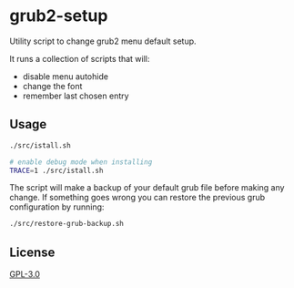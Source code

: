 # grub2-setup

Utility script to change grub2 menu default setup.

It runs a collection of scripts that will:
- disable menu autohide
- change the font
- remember last chosen entry

## Usage

```bash
./src/istall.sh

# enable debug mode when installing
TRACE=1 ./src/istall.sh
```

The script will make a backup of your default grub file before making any change. If something goes wrong you can restore the previous grub configuration by running:

```bash
./src/restore-grub-backup.sh
```

## License

[GPL-3.0](LICENSE)
